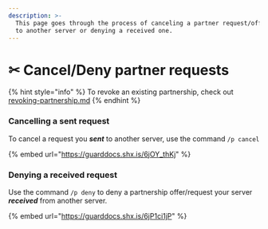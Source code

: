 ```yaml
---
description: >-
  This page goes through the process of canceling a partner request/offer sent
  to another server or denying a received one.
---
```


# ✂ Cancel/Deny partner requests

{% hint style="info" %}
To revoke an existing partnership, check out [revoking-partnership.md](revoking-partnership.md "mention")
{% endhint %}

### Cancelling a sent request

To cancel a request you _**sent**_ to another server, use the command `/p cancel`

{% embed url="https://guarddocs.shx.is/6jOY_thKj" %}

### Denying a received request

Use the command `/p deny` to deny a partnership offer/request your server _**received**_ from another server.

{% embed url="https://guarddocs.shx.is/6jP1ci1jP" %}

